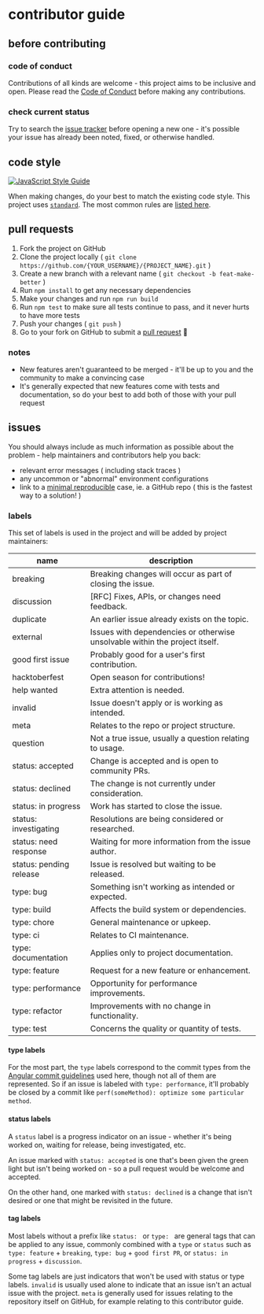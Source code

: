 # contributor guide

## before contributing

### code of conduct

Contributions of all kinds are welcome - this project aims to be
inclusive and open. Please read the [Code of Conduct](code_of_conduct.md)
before making any contributions.

### check current status

Try to search the [issue tracker](https://github.com/citycide/trilogy/issues)
before opening a new one - it's possible your issue has already been noted,
fixed, or otherwise handled.

## code style

[![JavaScript Style Guide](https://cdn.rawgit.com/standard/standard/master/badge.svg)](https://github.com/standard/standard)

When making changes, do your best to match the existing code style.
This project uses [`standard`](https://github.com/standard/standard).
The most common rules are [listed here](https://github.com/standard/standard#the-rules).

## pull requests

1. Fork the project on GitHub
2. Clone the project locally ( `git clone https://github.com/{YOUR_USERNAME}/{PROJECT_NAME}.git` )
3. Create a new branch with a relevant name ( `git checkout -b feat-make-better` )
4. Run `npm install` to get any necessary dependencies
5. Make your changes and run `npm run build`
6. Run `npm test` to make sure all tests continue to pass, and it never hurts to have more tests
7. Push your changes ( `git push` )
8. Go to your fork on GitHub to submit a [pull request](https://help.github.com/articles/using-pull-requests/) :tada:

### notes

* New features aren't guaranteed to be merged - it'll be up to you and the
  community to make a convincing case
* It's generally expected that new features come with tests and documentation,
  so do your best to add both of those with your pull request

## issues

You should always include as much information as possible about the problem -
help maintainers and contributors help you back:

* relevant error messages ( including stack traces )
* any uncommon or "abnormal" environment configurations
* link to a [minimal reproducible][mcve] case, ie. a GitHub repo
  ( this is the fastest way to a solution! )

### labels

This set of labels is used in the project and will be added by
project maintainers:

| name                      | description                                               |
| ------------------------- | --------------------------------------------------------- |
| breaking                  | Breaking changes will occur as part of closing the issue. |
| discussion                | [RFC] Fixes, APIs, or changes need feedback.              |
| duplicate                 | An earlier issue already exists on the topic.             |
| external                  | Issues with dependencies or otherwise unsolvable within the project itself. |
| good first issue          | Probably good for a user's first contribution.            |
| hacktoberfest             | Open season for contributions!                            |
| help wanted               | Extra attention is needed.                                |
| invalid                   | Issue doesn't apply or is working as intended.            |
| meta                      | Relates to the repo or project structure.                 |
| question                  | Not a true issue, usually a question relating to usage.   |
| status: accepted          | Change is accepted and is open to community PRs.          |
| status: declined          | The change is not currently under consideration.          |
| status: in progress       | Work has started to close the issue.                      |
| status: investigating     | Resolutions are being considered or researched.           |
| status: need response     | Waiting for more information from the issue author.       |
| status: pending release   | Issue is resolved but waiting to be released.             |
| type: bug                 | Something isn't working as intended or expected.          |
| type: build               | Affects the build system or dependencies.                 |
| type: chore               | General maintenance or upkeep.                            |
| type: ci                  | Relates to CI maintenance.                                |
| type: documentation       | Applies only to project documentation.                    |
| type: feature             | Request for a new feature or enhancement.                 |
| type: performance         | Opportunity for performance improvements.                 |
| type: refactor            | Improvements with no change in functionality.             |
| type: test                | Concerns the quality or quantity of tests.                |

#### type labels

For the most part, the `type` labels correspond to the commit types
from the [Angular commit guidelines][angular] used here, though not
all of them are represented. So if an issue is labeled with
`type: performance`, it'll probably be closed by a commit like
`perf(someMethod): optimize some particular method`.

#### status labels

A `status` label is a progress indicator on an issue - whether it's
being worked on, waiting for release, being investigated, etc.

An issue marked with `status: accepted` is one that's been given the
green light but isn't being worked on - so a pull request would be
welcome and accepted.

On the other hand, one marked with `status: declined` is a change
that isn't desired or one that might be revisited in the future.

#### tag labels

Most labels without a prefix like `status: ` or `type: ` are general
tags that can be applied to any issue, commonly combined with a `type`
or `status` such as `type: feature` + `breaking`, `type: bug` +
`good first PR`, or `status: in progress` + `discussion`.

Some tag labels are just indicators that won't be used with status or
type labels. `invalid` is usually used alone to indicate that an issue
isn't an actual issue with the project. `meta` is generally used for
issues relating to the repository itself on GitHub, for example
relating to this contributor guide.

[angular]: https://github.com/angular/angular.js/blob/7f2accaa3aed18e811338c9593fb363808c2b40d/CONTRIBUTING.md#type
[mcve]: https://stackoverflow.com/help/mcve
